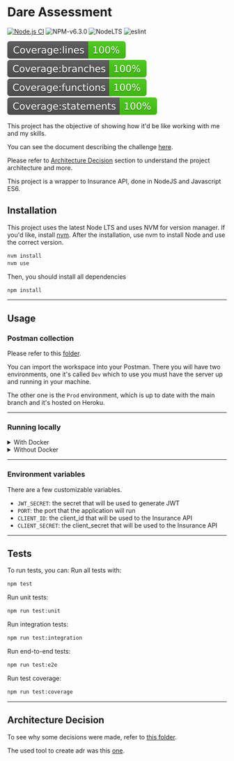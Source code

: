 # Dare Assessment
[![Node.js CI](https://github.com/LeoCourbassier/dare-assessment/actions/workflows/node.js.yml/badge.svg?branch=main)](https://github.com/LeoCourbassier/dare-assessment/actions/workflows/node.js.yml)
![NPM-v6.3.0](https://img.shields.io/badge/npm-v6.3.0-blue)
![NodeLTS](https://img.shields.io/badge/node--lts%40latest-%3E%3D%2014.17.0-brightgreen)
![eslint](https://img.shields.io/badge/eslint--config--airbnb--base-%5E14.2.1-blue)


![coverage-lines](./coverage/badge-lines.svg)
![coverage-branches](./coverage/badge-branches.svg)
![coverage-functions](./coverage/badge-functions.svg)
![coverage-statements](./coverage/badge-statements.svg)

This project has the objective of showing how it'd be like working with me and my skills.

You can see the document describing the challenge [here](./doc/challenge/assessment.md). 

Please refer to [Architecture Decision](#decisions) section to understand the project architecture and more.

This project is a wrapper to Insurance API, done in NodeJS and Javascript ES6.

## Installation
This project uses the latest Node LTS and uses NVM for version manager.
If you'd like, install [nvm](https://github.com/nvm-sh/nvm).
After the installation, use nvm to install Node and use the correct version.

```bash
nvm install
nvm use
```

Then, you should install all dependencies
```bash
npm install
```

---
## Usage
### Postman collection
Please refer to this [folder](./doc/api/postman).

You can import the workspace into your Postman.
There you will have two environments, one it's called `Dev` which to use you must have the server up and running in your machine.

The other one is the `Prod` environment, which is up to date with the main branch and it's hosted on Heroku.

---

### Running locally
<details>
  <summary>With Docker</summary>
  
  First, build the image:
  ```bash
  docker build . -t dare
  ```

  Then run it.
  ```bash
  docker run -p 3000:3000 dare
  ```

  If you want, you can change the listen port using the environment var `PORT`.
</details>

<details>
  <summary>Without Docker</summary>
  
  You can use only:
  ```bash
  npm start
  ```
</details>

---

### Environment variables
There are a few customizable variables.

* `JWT_SECRET`: the secret that will be used to generate JWT
* `PORT`: the port that the application will run
* `CLIENT_ID`: the client_id that will be used to the Insurance API
* `CLIENT_SECRET`: the client_secret that will be used to the Insurance API

---

## Tests
To run tests, you can:
Run all tests with:
```bash
npm test
```

Run unit tests:
```bash
npm run test:unit
```

Run integration tests:
```bash
npm run test:integration
```

Run end-to-end tests:
```bash
npm run test:e2e
```

Run test coverage:
```bash
npm run test:coverage
```

---
## <a name="decisions" style="text-decoration: inherit;color: inherit; cursor: auto;">Architecture Decision</a>
To see why some decisions were made, refer to [this folder](./doc/architecture/decisions/).

The used tool to create adr was this [one](https://github.com/npryce/adr-tools).
